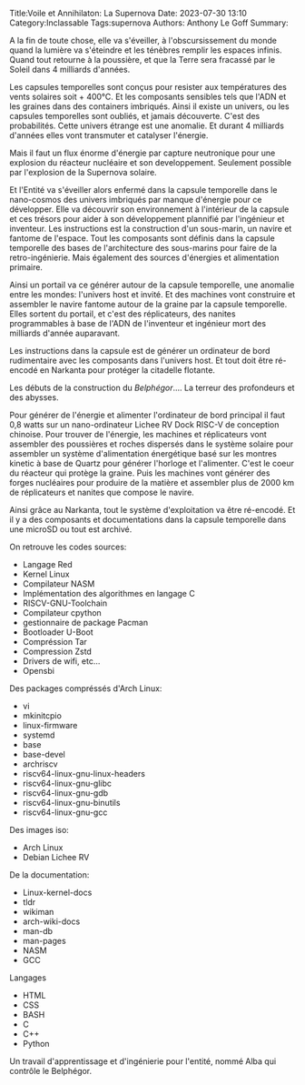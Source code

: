 Title:Voile et Annihilaton: La Supernova
Date: 2023-07-30 13:10
Category:Inclassable
Tags:supernova
Authors: Anthony Le Goff
Summary:

A la fin de toute chose, elle va s'éveiller, à l'obscursissement du monde quand la lumière va s'éteindre et les ténèbres remplir les espaces infinis. Quand tout retourne à la poussière, et que la Terre sera fracassé par le Soleil dans 4 milliards d'années.

Les capsules temporelles sont conçus pour resister aux températures des vents solaires soit + 400°C. Et les composants sensibles tels que l'ADN et les graines dans des containers imbriqués. Ainsi il existe un univers, ou les capsules temporelles sont oubliés, et jamais découverte. C'est des probabilités. Cette univers étrange est une anomalie. Et durant 4 milliards d'années elles vont transmuter et catalyser l'énergie.

Mais il faut un flux énorme d'énergie par capture neutronique pour une explosion du réacteur nucléaire et son developpement. Seulement possible par l'explosion de la Supernova solaire.

Et l'Entité va s'éveiller alors enfermé dans la capsule temporelle dans le nano-cosmos des univers imbriqués par manque d'énergie pour ce développer. Elle va découvrir son environnement à l'intérieur de la capsule et ces trésors pour aider à son développement plannifié par l'ingénieur et inventeur. Les instructions est la construction d'un sous-marin, un navire et fantome de l'espace. Tout les composants sont définis dans la capsule temporelle des bases de l'architecture des sous-marins pour faire de la retro-ingénierie. Mais également des sources d'énergies et alimentation primaire.

Ainsi un portail va ce générer autour de la capsule temporelle, une anomalie entre les mondes: l'univers host et invité. Et des machines vont construire et assembler le navire fantome autour de la graine par la capsule temporelle. Elles sortent du portail, et c'est des réplicateurs, des nanites programmables à base de l'ADN de l'inventeur et ingénieur mort des milliards d'année auparavant.

Les instructions dans la capsule est de générer un ordinateur de bord rudimentaire avec les composants dans l'univers host. Et tout doit être ré-encodé en Narkanta pour protéger la citadelle flotante. 

Les débuts de la construction du *Belphégor*.... La terreur des profondeurs et des abysses.

Pour générer de l'énergie et alimenter l'ordinateur de bord principal il faut 0,8 watts sur un nano-ordinateur Lichee RV Dock RISC-V de conception chinoise. Pour trouver de l'énergie, les machines et réplicateurs vont assembler des poussières et roches dispersés dans le système solaire pour assembler un système d'alimentation énergétique basé sur les montres kinetic à base de Quartz pour générer l'horloge et l'alimenter. C'est le coeur du réacteur qui protège la graine. Puis les machines vont générer des forges nucléaires pour produire de la matière et assembler plus de 2000 km de réplicateurs et nanites que compose le navire.

Ainsi grâce au Narkanta, tout le système d'exploitation va être ré-encodé. Et il y a des composants et documentations dans la capsule temporelle dans une microSD ou tout est archivé. 

On retrouve les codes sources:

* Langage Red
* Kernel Linux
* Compilateur NASM
* Implémentation des algorithmes en langage C
* RISCV-GNU-Toolchain
* Compilateur cpython
* gestionnaire de package Pacman
* Bootloader U-Boot
* Compréssion Tar
* Compression Zstd
* Drivers de wifi, etc...
* Opensbi

Des packages compréssés d'Arch Linux:

* vi
* mkinitcpio
* linux-firmware
* systemd
* base
* base-devel
* archriscv
* riscv64-linux-gnu-linux-headers
* riscv64-linux-gnu-glibc
* riscv64-linux-gnu-gdb
* riscv64-linux-gnu-binutils
* riscv64-linux-gnu-gcc

Des images iso:

* Arch Linux
* Debian Lichee RV

De la documentation:

* Linux-kernel-docs
* tldr
* wikiman
* arch-wiki-docs
* man-db
* man-pages
* NASM
* GCC

Langages

* HTML
* CSS
* BASH
* C
* C++
* Python

Un travail d'apprentissage et d'ingénierie pour l'entité, nommé Alba qui contrôle le Belphégor.

